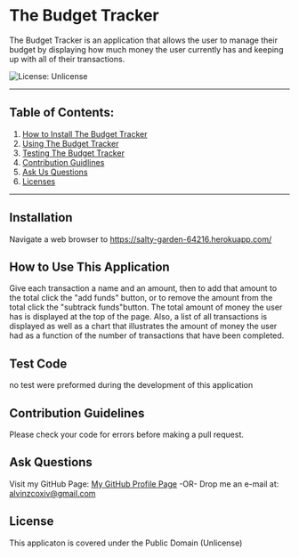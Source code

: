 # The Budget Tracker

  The Budget Tracker is an application that allows the user to manage their budget by displaying how much money the user currently has and keeping up with all of their transactions.

  ![License: Unlicense](https://img.shields.io/badge/license-Unlicense-blue.svg)

  ***

  ## Table of Contents:

  1. [How to Install The Budget Tracker](#Installation)
  2. [Using The Budget Tracker](#How%20To%20Use%20This%20Application)
  3. [Testing The Budget Tracker](#Test%20Code)
  4. [Contribution Guidlines](#Contribution%20Guidelines)
  5. [Ask Us Questions](#Ask%20Questions)
  6. [Licenses](#License)

  ***

  ## Installation

  Navigate a web browser to https://salty-garden-64216.herokuapp.com/

  ## How to Use This Application

  Give each transaction a name and an amount, then to add that amount to the total click the "add funds" button, or to remove the amount from the total click the "subtrack funds"button. The total amount of money the user has is displayed at the top of the page. Also, a list of all transactions is displayed as well as a chart that illustrates the amount of money the user had as a function of the number of transactions that have been completed.

  ## Test Code

  no test were preformed during the development of this application

  ## Contribution Guidelines

  Please check your code for errors before making a pull request.

  ## Ask Questions

  Visit my GitHub Page: [My GitHub Profile Page](https://github.com/AlvinZC4)
 -OR-
 Drop me an e-mail at: alvinzcoxiv@gmail.com

  ## License

  This applicaton is covered under the Public Domain (Unlicense)

